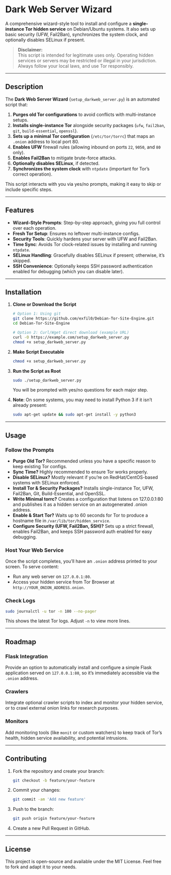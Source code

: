 # Dark Web Server Wizard

A comprehensive wizard-style tool to install and configure a **single-instance Tor hidden service** on Debian/Ubuntu systems. It also sets up basic security (UFW, Fail2Ban), synchronizes the system clock, and optionally disables SELinux if present.

> **Disclaimer:**  
> This script is intended for legitimate uses only. Operating hidden services or servers may be restricted or illegal in your jurisdiction. Always follow your local laws, and use Tor responsibly.

---

## Description

The **Dark Web Server Wizard** (`setup_darkweb_server.py`) is an automated script that:

1. **Purges old Tor configurations** to avoid conflicts with multi-instance setups.  
2. **Installs single-instance Tor** alongside security packages (`ufw`, `fail2ban`, `git`, `build-essential`, `openssl`).  
3. **Sets up a minimal Tor configuration** (`/etc/tor/torrc`) that maps an `.onion` address to local port 80.  
4. **Enables UFW** firewall rules (allowing inbound on ports `22`, `9050`, and `80` only).  
5. **Enables Fail2Ban** to mitigate brute-force attacks.  
6. **Optionally disables SELinux**, if detected.  
7. **Synchronizes the system clock** with `ntpdate` (important for Tor’s correct operation).

This script interacts with you via yes/no prompts, making it easy to skip or include specific steps.

---

## Features

- **Wizard-Style Prompts**: Step-by-step approach, giving you full control over each operation.  
- **Fresh Tor Setup**: Ensures no leftover multi-instance configs.  
- **Security Tools**: Quickly hardens your server with UFW and Fail2Ban.  
- **Time Sync**: Avoids Tor clock-related issues by installing and running `ntpdate`.  
- **SELinux Handling**: Gracefully disables SELinux if present; otherwise, it’s skipped.  
- **SSH Convenience**: Optionally keeps SSH password authentication enabled for debugging (which you can disable later).

---

## Installation

1. **Clone or Download the Script**

   ```bash
   # Option 1: Using git
   git clone https://github.com/exfil0/Debian-Tor-Site-Engine.git
   cd Debian-Tor-Site-Engine

   # Option 2: Curl/Wget direct download (example URL)
   curl -O https://example.com/setup_darkweb_server.py
   chmod +x setup_darkweb_server.py
   ```

2. **Make Script Executable**

   ```bash
   chmod +x setup_darkweb_server.py
   ```

3. **Run the Script as Root**

   ```bash
   sudo ./setup_darkweb_server.py
   ```

   You will be prompted with yes/no questions for each major step.

4. **Note**: On some systems, you may need to install Python 3 if it isn’t already present:

   ```bash
   sudo apt-get update && sudo apt-get install -y python3
   ```

---

## Usage

### Follow the Prompts

- **Purge Old Tor?** Recommended unless you have a specific reason to keep existing Tor configs.  
- **Sync Time?** Highly recommended to ensure Tor works properly.  
- **Disable SELinux?** Mostly relevant if you’re on RedHat/CentOS-based systems with SELinux enforced.  
- **Install Tor & Security Packages?** Installs single-instance Tor, UFW, Fail2Ban, Git, Build-Essential, and OpenSSL.  
- **Write Minimal torrc?** Creates a configuration that listens on 127.0.0.1:80 and publishes it as a hidden service on an autogenerated .onion address.  
- **Enable & Start Tor?** Waits up to 60 seconds for Tor to produce a hostname file in `/var/lib/tor/hidden_service`.  
- **Configure Security (UFW, Fail2Ban, SSH)?** Sets up a strict firewall, enables Fail2Ban, and keeps SSH password auth enabled for easy debugging.

### Host Your Web Service

Once the script completes, you’ll have an `.onion` address printed to your screen. To serve content:

- Run any web server on `127.0.0.1:80`.
- Access your hidden service from Tor Browser at `http://YOUR_ONION_ADDRESS.onion`.

### Check Logs

```bash
sudo journalctl -u tor -n 100 --no-pager
```

This shows the latest Tor logs. Adjust `-n` to view more lines.

---

## Roadmap

### Flask Integration

Provide an option to automatically install and configure a simple Flask application served on `127.0.0.1:80`, so it’s immediately accessible via the `.onion` address.

### Crawlers

Integrate optional crawler scripts to index and monitor your hidden service, or to crawl external onion links for research purposes.

### Monitors

Add monitoring tools (like `monit` or custom watchers) to keep track of Tor’s health, hidden service availability, and potential intrusions.

---

## Contributing

1. Fork the repository and create your branch:

   ```bash
   git checkout -b feature/your-feature
   ```

2. Commit your changes:

   ```bash
   git commit -am 'Add new feature'
   ```

3. Push to the branch:

   ```bash
   git push origin feature/your-feature
   ```

4. Create a new Pull Request in GitHub.

---

## License

This project is open-source and available under the MIT License. Feel free to fork and adapt it to your needs.
